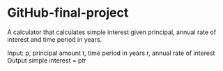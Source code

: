 # GitHub-final-project
A calculator that calculates simple interest given principal, annual rate of interest and time period in years.

 Input:
   p, principal amount
   t, time period in years
   r, annual rate of interest
 Output
    simple interest = p*t*r

